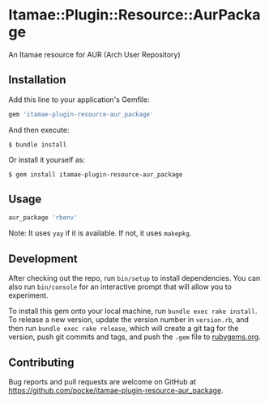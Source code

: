 # Itamae::Plugin::Resource::AurPackage

An Itamae resource for AUR (Arch User Repository)

## Installation

Add this line to your application's Gemfile:

```ruby
gem 'itamae-plugin-resource-aur_package'
```

And then execute:

    $ bundle install

Or install it yourself as:

    $ gem install itamae-plugin-resource-aur_package

## Usage

```ruby
aur_package 'rbenv'
```

Note: It uses `yay` if it is available. If not, it uses `makepkg`.

## Development

After checking out the repo, run `bin/setup` to install dependencies. You can also run `bin/console` for an interactive prompt that will allow you to experiment.

To install this gem onto your local machine, run `bundle exec rake install`. To release a new version, update the version number in `version.rb`, and then run `bundle exec rake release`, which will create a git tag for the version, push git commits and tags, and push the `.gem` file to [rubygems.org](https://rubygems.org).

## Contributing

Bug reports and pull requests are welcome on GitHub at https://github.com/pocke/itamae-plugin-resource-aur_package.
